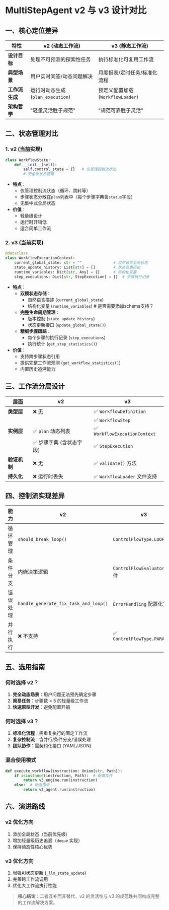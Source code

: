 # MultiStepAgent v2 与 v3 设计对比

## 一、核心定位差异
| **特性**         | v2 (动态工作流)                | v3 (静态工作流)                |
|------------------|-------------------------------|-------------------------------|
| **设计目标**     | 处理不可预测的探索性任务        | 执行标准化可复用工作流          |
| **典型场景**     | 用户实时问答/动态问题解决       | 月度报表/定时任务/标准化流程    |
| **工作流生成**   | 运行时动态生成 (`plan_execution`) | 预定义配置加载 (`WorkflowLoader`) |
| **架构哲学**     | "轻量灵活胜于规范"              | "规范可靠胜于灵活"              |

## 二、状态管理对比
### 1. v2 (当前实现)
```python
class WorkflowState:
    def __init__(self):
        self.control_state = {}   # 仅管理控制流状态
        # 无全局状态管理
```
- **特点**：
  - 仅管理控制流状态（循环、跳转等）
  - 步骤状态分散在`plan`列表中（每个步骤字典含`status`字段）
  - 无集中式全局状态
- **价值**：
  - 轻量级设计
  - 运行时开销低
  - 适合简单工作流

### 2. v3 (当前实现)
```python
@dataclass
class WorkflowExecutionContext:
    current_global_state: str = ""              # 自然语言全局状态
    state_update_history: List[str] = []        # 状态变更历史
    runtime_variables: Dict[str, Any] = {}      # 结构化变量
    step_executions: Dict[str, StepExecution] = {}  # 步骤执行记录
```
- **特点**：
  - **双模状态存储**：
    - 自然语言描述 (`current_global_state`)
    - 结构化变量 (`runtime_variables`) # 是否需要添加schema支持？
  - **完整生命周期管理**：
    - 版本控制 (`state_update_history`)
    - 状态更新接口 (`update_global_state()`)
  - **精细步骤跟踪**：
    - 每个步骤的执行记录 (`step_executions`)
    - 执行统计 (`get_step_statistics()`)
- **价值**：
  - 支持跨步骤状态引用
  - 提供完整工作流观测 (`get_workflow_statistics()`)
  - 内置历史追溯能力

## 三、工作流分层设计
| **层面**       | v2                          | v3                              |
|----------------|-----------------------------|---------------------------------|
| **类型层**     | ❌ 无                        | ✅ `WorkflowDefinition`         |
|                |                             | ✅ `WorkflowStep`               |
| **实例层**     | ✅ `plan` 动态列表           | ✅ `WorkflowExecutionContext`   |
|                | ✅ 步骤字典 (含状态字段)     | ✅ `StepExecution`              |
| **验证机制**   | ❌ 无                        | ✅ `validate()` 方法            |
| **持久化**     | ❌ 运行时丢失                 | ✅ `WorkflowLoader` 文件支持     |

## 四、控制流实现差异
| **能力**         | v2                            | v3                              |
|------------------|-------------------------------|---------------------------------|
| 循环管理         | `should_break_loop()`         | `ControlFlowType.LOOP`          |
| 条件分支         | 内嵌决策逻辑                   | `ControlFlowEvaluator` 组件     |
| 错误处理         | `handle_generate_fix_task_and_loop()` | `ErrorHandling` 配置化方案     |
| 并行执行         | ❌ 不支持                      | ✅ `ControlFlowType.PARALLEL`    |

## 五、选用指南
### 何时选择 v2？
1. **完全动态场景**：用户问题无法预先确定步骤
2. **简易任务**：步骤数 < 5 的轻量级工作流
3. **快速原型开发**：避免配置开销

### 何时选择 v3？
1. **标准化流程**：需重复执行的固定工作流
2. **复杂控制流**：含并行/条件分支/错误处理
3. **团队协作**：需契约化接口 (YAML/JSON)

### 混合使用模式
```python
def execute_workflow(instruction: Union[str, Path]):
    if isinstance(instruction, Path):  # 配置文件
        return v3_engine.run(instruction)
    else:  # 动态指令
        return v2_agent.run(instruction)
```

## 六、演进路线
### v2 优化方向
1. 添加全局状态（当前优先级）
2. 增加轻量级历史追溯（`deque` 实现）
3. 保持动态性核心优势

### v3 优化方向
1. 增强AI状态更新 (`_llm_state_update`)
2. 完善跨工作流调用
3. 优化大工作流执行性能

> **核心结论**：二者互补而非替代，v2 的灵活性与 v3 的规范性共同构成完整的工作流解决方案。
